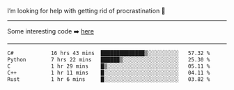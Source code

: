 I’m looking for help with getting rid of procrastination 🤔

-----

Some interesting code :arrow_right: [here](https://github.com/zhen8838/playground)

-----

<!--START_SECTION:waka-->

```txt
C#            16 hrs 43 mins  ██████████████▒░░░░░░░░░░   57.32 %
Python        7 hrs 22 mins   ██████▒░░░░░░░░░░░░░░░░░░   25.30 %
C             1 hr 29 mins    █▒░░░░░░░░░░░░░░░░░░░░░░░   05.11 %
C++           1 hr 11 mins    █░░░░░░░░░░░░░░░░░░░░░░░░   04.11 %
Rust          1 hr 6 mins     █░░░░░░░░░░░░░░░░░░░░░░░░   03.82 %
```

<!--END_SECTION:waka-->

<!--
**zhen8838/zhen8838** is a ✨ _special_ ✨ repository because its `README.md` (this file) appears on your GitHub profile.

Here are some ideas to get you started:

- 🔭 I’m currently working on ...
- 🌱 I’m currently learning ...
- 👯 I’m looking to collaborate on ...
 ...
- 💬 Ask me about ...
- 📫 How to reach me: ...
- 😄 Pronouns: ...
- ⚡ Fun fact: ...
-->
